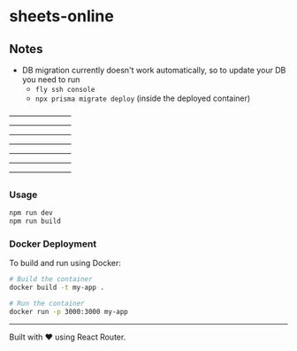 # sheets-online

## Notes

- DB migration currently doesn't work automatically, so to update your DB you need to run
  - `fly ssh console`
  - `npx prisma migrate deploy` (inside the deployed container)

————————  
————————  
————————  
————————  
————————  
————————  
————————

### Usage

```bash
npm run dev
npm run build
```

### Docker Deployment

To build and run using Docker:

```bash
# Build the container
docker build -t my-app .

# Run the container
docker run -p 3000:3000 my-app
```

---

Built with ❤️ using React Router.
